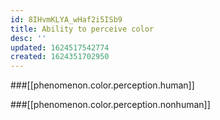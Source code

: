 ```yaml
---
id: 8IHvmKLYA_wHaf2i5ISb9
title: Ability to perceive color
desc: ''
updated: 1624517542774
created: 1624351702950
---
```


###[[phenomenon.color.perception.human]]

###[[phenomenon.color.perception.nonhuman]]
